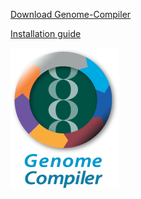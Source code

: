 

<p><a href='https://github.com/Twistbioscience/genome-compiler/raw/develop/site/GenomeCompiler.air'>Download Genome-Compiler</a></p>
<p><a href='https://github.com/Twistbioscience/genome-compiler/raw/develop/site/Genome%20Compiler%20desktop%20app%20installation%20.pdf'>Installation guide</a></p>
<img src="https://github.com/Twistbioscience/genome-compiler/blob/develop/site/assets/GCClogo_vertical-12.png?raw=true" alt="GCClogo_vertical-12.png">
